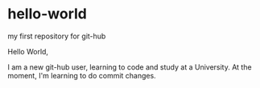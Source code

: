 # hello-world
my first repository for git-hub

Hello World,

I am a new git-hub user, learning to code and study at a University.
At the moment, I'm learning to do commit changes.
